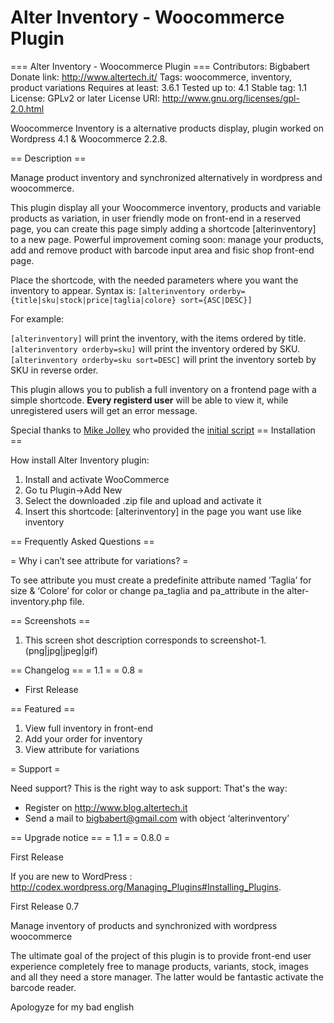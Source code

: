 Alter Inventory - Woocommerce Plugin
===============

=== Alter Inventory - Woocommerce Plugin ===
Contributors: Bigbabert
Donate link: http://www.altertech.it/
Tags: woocommerce, inventory, product variations
Requires at least: 3.6.1
Tested up to: 4.1
Stable tag: 1.1
License: GPLv2 or later
License URI: http://www.gnu.org/licenses/gpl-2.0.html

Woocommerce Inventory is a alternative products display, plugin worked on Wordpress 4.1 & Woocommerce 2.2.8.

== Description ==

Manage product inventory and synchronized alternatively in wordpress and woocommerce.

This plugin display all your Woocommerce inventory, products and variable products as variation, in user friendly mode on front-end in a reserved page, you can create this page simply adding a shortcode [alterinventory] to a new page. Powerful improvement coming soon: manage your products, add and remove product with barcode input area and fisic shop front-end page.

Place the shortcode, with the needed parameters where you want the inventory to appear. Syntax is:
`[alterinventory orderby={title|sku|stock|price|taglia|colore} sort={ASC|DESC}]`

For example:

`[alterinventory]` will print the inventory, with the items ordered by title.
`[alterinventory orderby=sku]` will print the inventory ordered by SKU.
`[alterinventory orderby=sku sort=DESC]` will print the inventory sorteb by SKU in reverse order.

This plugin allows you to publish a full inventory on a frontend page with a simple shortcode. **Every registerd user** will be able to view it, while unregistered users will get an error message.

Special thanks to [Mike Jolley](http://profiles.wordpress.org/mikejolley/) who provided the [initial script](https://t.co/CtLxf1XCVN)
== Installation ==

How install Alter Inventory plugin:


1. Install and activate WooCommerce
2. Go tu Plugin->Add New
3. Select the downloaded .zip file and upload and activate it
4. Insert this shortcode: [alterinventory] in the page you want use like inventory

== Frequently Asked Questions ==

= Why i can’t see attribute for variations? =

To see attribute you must create a predefinite attribute named ’Taglia’ for size & ‘Colore’ for color or change pa_taglia and pa_attribute in the alter-inventory.php file.


== Screenshots ==

1. This screen shot description corresponds to screenshot-1.(png|jpg|jpeg|gif)

== Changelog ==
= 1.1 =
= 0.8 =
* First Release

== Featured ==


1. View full inventory in front-end
2. Add your order for inventory
3. View attribute for variations

= Support =

Need support? This is the right way to ask support:
That's the way:

* Register on http://www.blog.altertech.it 
* Send a mail to bigbabert@gmail.com with object ‘alterinventory’

== Upgrade notice ==
= 1.1 =
= 0.8.0 =

First Release

If you are new to WordPress : http://codex.wordpress.org/Managing_Plugins#Installing_Plugins.



First Release 0.7

Manage inventory of products and synchronized with wordpress woocommerce 

The ultimate goal of the project of this plugin is to provide front-end user experience completely free to manage products, variants, stock, images and all they need a store manager. The latter would be fantastic activate the barcode reader. 

Apologyze for my bad english
